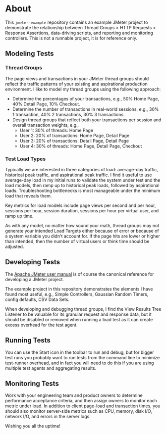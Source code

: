 # About

This `jmeter-example` repository contains an example JMeter project to demonstrate the relationship between Thread Groups > HTTP Requests > Response Assertions, data-driving scripts, and reporting and monitoring controllers. This is not a runnable project, it is for reference only.

## Modeling Tests
### Thread Groups
The page views and transactions in your JMeter thread groups should reflect the traffic patterns of your existing and aspirational production environment. I like to model my thread groups using the following approach:
* Determine the percentages of your transactions, e.g., 50% Home Page, 40% Detail Page, 10% Checkout.
* Determine the number of transactions in real-world sessions, e.g., 30% 1 transaction, 40% 2 transactions, 30% 3 transactions
* Design thread groups that reflect both your transactions per session and overall transaction weights, e.g.,
  * User 1: 30% of threads: Home Page
  * User 2: 20% of transactions: Home Page, Detail Page
  * User 3: 20% of transactions: Detail Page, Detail Page
  * User 4: 30% of threads: Home Page, Detail Page, Checkout
  
### Test Load Types
Typically we are interested in three categories of load: average-day traffic, historical peak traffic, and aspirational peak traffic. I find it useful to use average-day load in my initial runs to validate the system under test and the load models, then ramp up to historical peak loads, followed by aspirational loads. Troubleshooting bottlenecks is most manageable under the minimum load that reveals them. 

Key metrics for load models include page views per second and per hour, sessions per hour, session duration, sessions per hour per virtual user, and ramp up time.

As with any model, no matter how sound your math, thread groups may not generate your intended Load Targets either because of error or because of a system variable you didn't account for. If the page hits are lower or higher than intended, then the number of virtual users or think time should be adjusted.

## Developing Tests
The [Apache JMeter user manual](https://jmeter.apache.org/usermanual/) is of course the canonical reference for developing a JMeter project.

The example project in this repository demonstrates the elements I have found most useful, e.g., Simple Controllers, Gaussian Random Timers, config defaults, CSV Data Sets. 

When developing and debugging thread groups, I find the View Results Tree Listener to be valuable for its granular request and response data, but it should be disabled or removed when running a load test as it can create excess overhead for the test agent.

## Running Tests
You can use the Start icon in the toolbar to run and debug, but for bigger test runs you probably want to run tests from the command line to minimize test-runner overhead, and in fact you will need to do this if you are using multiple test agents and aggregating results.

## Monitoring Tests
Work with your engineering team and product owners to determine performance acceptance criteria, and then assign owners to monitor each metric under load. In addition to client page-load and transaction times, you should also monitor server-side metrics such as CPU, memory, disk I/O, network I/O, and errors in the server logs.

Wishing you all the uptime!
